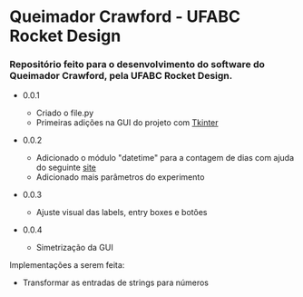# Queimador Crawford - UFABC Rocket Design
### Repositório feito para o desenvolvimento do software do Queimador Crawford, pela UFABC Rocket Design.

* 0.0.1
  * Criado o file.py
  * Primeiras adições na GUI do projeto com [Tkinter](https://realpython.com/python-gui-tkinter/ "Tkinter Tutorial")

* 0.0.2
  * Adicionado o módulo "datetime" para a contagem de dias com ajuda do seguinte [site](https://www.programiz.com/python-programming/datetime/current-datetime "Tutorial do módulo 'datetime'")
  * Adicionado mais parâmetros do experimento

* 0.0.3
  * Ajuste visual das labels, entry boxes e botões

* 0.0.4
  * Simetrização da GUI

Implementações a serem feita:
  - Transformar as entradas de strings para números


